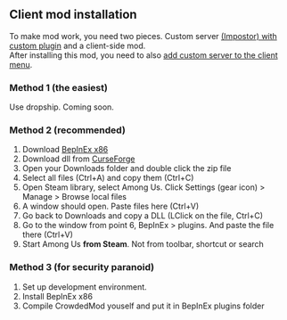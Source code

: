 ## Client mod installation
To make mod work, you need two pieces. Custom server [(Impostor) with custom plugin](https://github.com/CrowdedMods/CrowdedMod/tree/master-refactor/docs/ServerInstallation.md) and a client-side mod.
<br/>After installing this mod, you need to also [add custom server to the client menu](https://github.com/CrowdedMods/CrowdedMod/tree/master-refactor/docs/ServerSelection.md).
### Method 1 (the easiest)
Use dropship. Coming soon.
<!-- ### Method 2 (recommended) --> 
<!-- 1. Download zip from [releases](https://github.com/CrowdedMods/CrowdedMod/releases) -->
<!-- 2. Open your Downloads folder and double click the zip file -->
<!-- 3. Select all files (Ctrl+A) and copy them (Ctrl+C) -->
<!-- 4. Open Steam library, select Among Us. Click Settings (gear icon) > Manage > Browse local files -->
<!-- 5. A window should open. Paste files here (Ctrl+V) -->
<!-- 6. Start Among Us **from  Steam**. Not from toolbar or shortcut or search -->
<!-- 7. After Among Us started, in the left upper corner there should be CrowdedMod version information displayed -->
### Method 2 (recommended)
1. Download [BepInEx x86](https://builds.bepis.io/projects/bepinex_be/335/BepInEx_UnityIL2CPP_x86_acedebc_6.0.0-be.335.zip)
2. Download dll from [CurseForge](https://www.curseforge.com/among-us/all-mods/crowdedmod/files)
3. Open your Downloads folder and double click the zip file
4. Select all files (Ctrl+A) and copy them (Ctrl+C)
5. Open Steam library, select Among Us. Click Settings (gear icon) > Manage > Browse local files
6. A window should open. Paste files here (Ctrl+V)
7. Go back to Downloads and copy a DLL (LClick on the file, Ctrl+C)
8. Go to the window from point 6, BepInEx > plugins. And paste the file there (Ctrl+V)
9. Start Among Us **from  Steam**. Not from toolbar, shortcut or search

### Method 3 (for security paranoid)
1. Set up development environment.
2. Install BepInEx x86
3. Compile CrowdedMod youself and put it in BepInEx plugins folder

